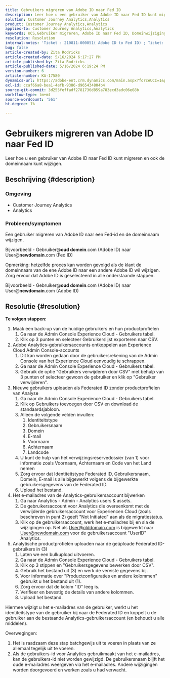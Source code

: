 ```yaml
---
title: Gebruikers migreren van Adobe ID naar Fed ID
description: Leer hoe u een gebruiker van Adobe ID naar Fed ID kunt migreren en ook de domeinnaam kunt wijzigen.
solution: Customer Journey Analytics,Analytics
product: Customer Journey Analytics,Analytics
applies-to: Customer Journey Analytics,Analytics
keywords: KCS,Gebruiker migreren, Adobe ID naar Fed ID, Domeinwijziging
resolution: Resolution
internal-notes: 'Ticket : 210811-000051( Adobe ID to Fed ID) ; Ticket: 210916-000306 (Adobe ID to Adobe ID)'
bug: false
article-created-by: Zita Rodricks
article-created-date: 5/16/2024 6:17:27 PM
article-published-by: Zita Rodricks
article-published-date: 5/16/2024 6:19:24 PM
version-number: 6
article-number: KA-17580
dynamics-url: https://adobe-ent.crm.dynamics.com/main.aspx?forceUCI=1&pagetype=entityrecord&etn=knowledgearticle&id=75fa3a89-b013-ef11-9f89-6045bd0298d4
exl-id: ccaf66a8-bea1-4efb-9386-d965434804b4
source-git-commit: 3d255feffadf2781736d859a783ecd3adc06e68b
workflow-type: tm+mt
source-wordcount: '561'
ht-degree: 1%

---
```


# Gebruikers migreren van Adobe ID naar Fed ID


Leer hoe u een gebruiker van Adobe ID naar Fed ID kunt migreren en ook de domeinnaam kunt wijzigen.

## Beschrijving {#description}


### <b>Omgeving</b>

- Customer Journey Analytics
- Analytics




### <b>Probleem/symptomen</b>

Een gebruiker migreren van Adobe ID naar een Fed-id en de domeinnaam wijzigen.

Bijvoorbeeld - Gebruiker@<b>oud domein</b>.com (Adobe ID) naar User@<b>newdomain</b>.com (Fed ID)



Opmerking: hetzelfde proces kan worden gevolgd als de klant de domeinnaam van de ene Adobe ID naar een andere Adobe ID wil wijzigen. Zorg ervoor dat Adobe ID is geselecteerd in alle onderstaande stappen.

Bijvoorbeeld - Gebruiker@<b>oud domein</b>.com (Adobe ID) naar User@<b>newdomain</b>.com (Adobe ID)


## Resolutie {#resolution}

<b>Te volgen stappen:</b>
1. Maak een back-up van de huidige gebruikers en hun productprofielen
   1. Ga naar de Admin Console Experience Cloud - Gebruikers tabel.
   2. Klik op 3 punten en selecteer Gebruikerslijst exporteren naar CSV.
2. Adobe Analytics-gebruikersaccounts ontkoppelen aan Experience Cloud Admin Console-accounts
   1. Dit kan worden gedaan door de gebruikersrekening van de Admin Console van het Experience Cloud eenvoudig te schrappen.
   2. Ga naar de Admin Console Experience Cloud - Gebruikers tabel.
   3. Gebruik de optie &quot;Gebruikers verwijderen door CSV&quot; met behulp van 3 punten of selecteer gewoon de gebruiker en klik op &quot;Gebruiker verwijderen&quot;.
3. Nieuwe gebruikers uploaden als Federated ID zonder productprofielen van Analyse
   1. Ga naar de Admin Console Experience Cloud - Gebruikers tabel.
   2. Klik op Gebruikers toevoegen door CSV en download de standaardsjabloon.
   3. Alleen de volgende velden invullen:
      1. Identiteitstype
      2. Gebruikersnaam
      3. Domein
      4. E-mail
      5. Voornaam
      6. Achternaam
      7. Landcode
   4. U kunt de hulp van het verwijzingsreservedossier (van 1) voor informatie zoals Voornaam, Achternaam en Code van het Land nemen
   5. Zorg ervoor dat Identiteitstype Federated ID, Gebruikersnaam, Domein, E-mail is alle bijgewerkt volgens de bijgewerkte gebruikersgegevens van de Federated ID.
   6. Upload het bestand.
4. Het e-mailadres van de Analytics-gebruikersaccount bijwerken
   1. Ga naar Analytics - Admin - Analytics users &amp; assets.
   2. De gebruikersaccount voor Analytics die overeenkomt met de verwijderde gebruikersaccount voor Experiencen Cloud (zoals beschreven in punt 2) geeft &quot;Not Initiated&quot; aan als de migratiestatus.
   3. Klik op de gebruikersaccount, werk het e-mailadres bij en sla de wijzigingen op. Net als User@olddomain.com is bijgewerkt naar User@newdomain.com voor de gebruikersaccount &quot;UserID&quot; Analytics.
5. Analytische productprofielen uploaden naar de geüploade Federated ID-gebruikers in (3)
   1. Laten we een bulkupload uitvoeren.
   2. Ga naar de Admin Console Experience Cloud - Gebruikers tabel.
   3. Klik op 3 stippen en &quot;Gebruikersgegevens bewerken door CSV&quot;.
   4. Gebruik het bestand uit (3) en werk de vereiste gegevens bij.
   5. Voor informatie over &quot;Productconfiguraties en andere kolommen&quot; gebruikt u het bestand uit (1).
   6. Zorg ervoor dat de kolom &quot;ID&quot; leeg is.
   7. Verifieer en bevestig de details van andere kolommen.
   8. Upload het bestand.




Hiermee wijzigt u het e-mailadres van de gebruiker, werkt u het identiteitstype van de gebruiker bij naar de Federated ID en koppelt u de gebruiker aan de bestaande Analytics-gebruikersaccount (en behoudt u alle middelen).


Overwegingen:
1. Het is raadzaam deze stap batchgewijs uit te voeren in plaats van ze allemaal tegelijk uit te voeren.
2. Als de gebruikers-id voor Analytics gebruikmaakt van het e-mailadres, kan de gebruikers-id niet worden gewijzigd. De gebruikersnaam blijft het oude e-mailadres weergeven via het e-mailadres. Andere wijzigingen worden doorgevoerd en werken zoals u had verwacht.
